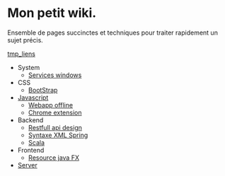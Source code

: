 Mon petit wiki.
===============
Ensemble de pages succinctes et techniques pour traiter rapidement un sujet précis.

[tmp_liens](tmp/tmp-links.md)

- System
    - [Services windows](system/Services-windows.md)
- CSS
    - [BootStrap](frontend/bootstrap.md)
- [Javascript](frontend/Javascript.md)
    - [Webapp offline](frontend/Web-app.creole)
    - [Chrome extension](frontend/Chrome-extension.md)
- Backend
    - [Restfull api design](backend/Restful-api-design.md)
    - [Syntaxe XML Spring](backend/Syntax-xml-spring.md)
    - [Scala](backend/Scala.md)
- Frontend
    - [Resource java FX](http://fxexperience.com/)
- [Server](backend/Server.md)
